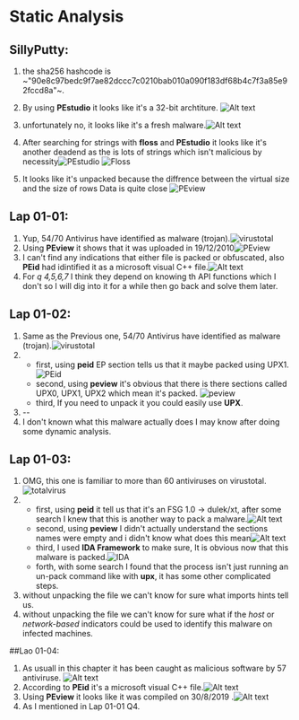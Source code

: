 # Static Analysis

## SillyPutty:
1. the sha256 hashcode is ~"90e8c97bedc9f7ae82dccc7c0210bab010a090f183df68b4c7f3a85e92fccd8a"~.
2. By using **PEstudio** it looks like it's a 32-bit archtiture. ![Alt text](Screenshot%202023-05-05%20234857.png)
   
3. unfortunately no, it looks like it's a fresh malware.![Alt text](Screenshot%202023-05-05%20231813.png)
4. After searching for strings with **floss** and **PEstudio** it looks like it's another deadend as the is lots of strings which isn't malicious by necessity![PEstudio](Screenshot%202023-05-06%20000626.png)
![Floss](Screenshot%202023-05-06%20001218.png)
5. It looks like it's unpacked because the diffrence between the virtual size and the size of rows Data is quite close ![PEview](Screenshot%202023-05-06%20002220.png)
   
## Lap 01-01:
1. Yup, 54/70 Antivirus have identified as malware (trojan).![virustotal](Screenshot%202023-05-06%20004638.png)
2. Using **PEview** it shows that it was uploaded in 19/12/2010![PEview](Screenshot%202023-05-06%20005149.png)
3. I can't find any indications that either file is packed or obfuscated, also **PEid** had idintified it as a microsoft visual C++ file.![Alt text](11.png)
4. For *q 4,5,6,7* I think they depend on knowing th API functions which I don't so I will dig into it for a while then go back and solve them later.


## Lap 01-02:
1. Same as the Previous one, 54/70 Antivirus have identified as malware (trojan).![virustotal](2.png)
2. * first, using **peid** EP section tells us that it maybe packed using UPX1.![PEid](22.png)
   * second, using **peview** it's obvious that there is there sections called UPX0, UPX1, UPX2 which mean it's packed. ![peview](222.png)
   * third, If you need to unpack it you could easily use **UPX**.  
3. --
4. I don't known what this malware actually does I may know after doing some dynamic analysis.


## Lap 01-03:
1. OMG, this one is familiar to more than 60 antiviruses on virustotal.![totalvirus](3.png)
2. * first, using **peid** it tell us that it's an FSG 1.0 -> dulek/xt, after some search I knew that this is another way to pack a malware.![Alt text](33.png)
   * second, using **peview** I didn't actually understand the sections names were empty and i didn't know what does this mean![Alt text](3333.png)
   * third, I used **IDA Framework** to make sure, It is obvious now that this malware is packed.![IDA](333.png)
   * forth, with some search I found that the process isn't just running an un-pack command like with **upx**, it has some other complicated steps.
3. without unpacking the file we can't know for sure what imports hints tell us.
4. without unpacking the file we can't know for sure what if the *host* or *network-based* indicators could be used to identify this malware on infected machines.


##Lao 01-04:
1. As usuall in this chapter it has been caught as malicious software by 57 antiviruse. ![Alt text](4.png)
2. According to **PEid** it's a microsoft visual C++ file.![Alt text](44.png)
3. Using **PEview** it looks like it was compiled on 30/8/2019 .![Alt text](444.png)
4. As I mentioned in Lap 01-01 Q4.
